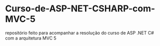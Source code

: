 # Curso-de-ASP-NET-CSHARP-com-MVC-5
repositório feito para acompanhar a resolução do curso de ASP .NET C# com a arquitetura MVC 5 
